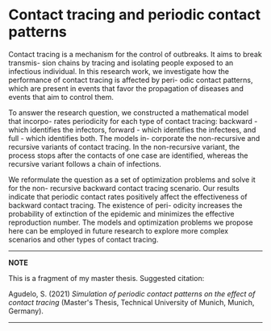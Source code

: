 # Contact tracing and periodic contact patterns

Contact tracing is a mechanism for the control of outbreaks. It aims to break transmis-
sion chains by tracing and isolating people exposed to an infectious individual. In this
research work, we investigate how the performance of contact tracing is affected by peri-
odic contact patterns, which are present in events that favor the propagation of diseases
and events that aim to control them.

To answer the research question, we constructed a mathematical model that incorpo-
rates periodicity for each type of contact tracing: backward - which identifies the infectors,
forward - which identifies the infectees, and full - which identifies both. The models in-
corporate the non-recursive and recursive variants of contact tracing. In the non-recursive
variant, the process stops after the contacts of one case are identified, whereas the recursive
variant follows a chain of infections.

We reformulate the question as a set of optimization problems and solve it for the non-
recursive backward contact tracing scenario. Our results indicate that periodic contact
rates positively affect the effectiveness of backward contact tracing. The existence of peri-
odicity increases the probability of extinction of the epidemic and minimizes the effective
reproduction number. The models and optimization problems we propose here can be
employed in future research to explore more complex scenarios and other types of contact
tracing.

---
**NOTE**

This is a fragment of my master thesis. 
Suggested citation:

Agudelo, S. (2021) *Simulation of periodic contact patterns on the effect of contact tracing* (Master's Thesis, Technical University of Munich, Munich, Germany). 

---
